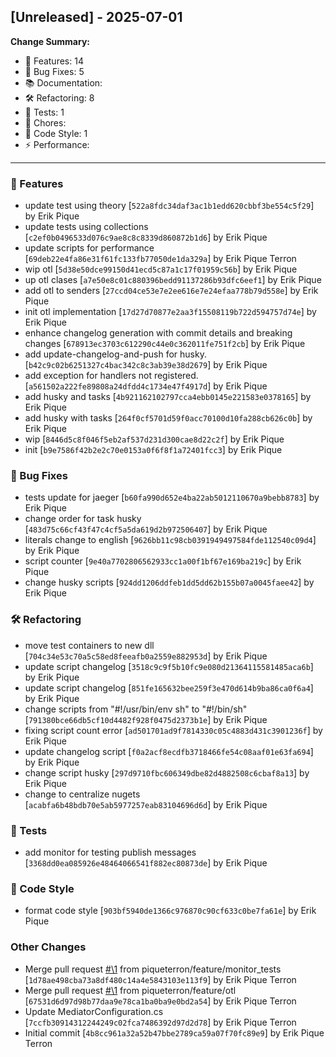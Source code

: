## [Unreleased] - 2025-07-01

**Change Summary:**

- 🚀 Features: 14
- 🐛 Bug Fixes: 5
- 📚 Documentation: 
- 🛠️ Refactoring: 8
- 🧪 Tests: 1
- 🔧 Chores: 
- 🎨 Code Style: 1
- ⚡ Performance: 

---

### 🚀 Features

- update test using theory
  [`522a8fdc34daf3ac1b1edd620cbbf3be554c5f29`] by Erik Pique
- update tests using collections
  [`c2ef0b0496533d076c9ae8c8c8339d860872b1d6`] by Erik Pique
- update scripts for performance
  [`69deb22e4fa86e31f61fc133fb77050de1da329a`] by Erik Pique Terron
- wip otl
  [`5d38e50dce99150d41ecd5c87a1c17f01959c56b`] by Erik Pique
- up otl clases
  [`a7e50e8c01c880396bedd91137286b93dfc6eef1`] by Erik Pique
- add otl to senders
  [`27ccd04ce53e7e2ee616e7e24efaa778b79d558e`] by Erik Pique
- init otl implementation
  [`17d27d70877e2aa3f15508119b722d594757d74e`] by Erik Pique
- enhance changelog generation with commit details and breaking changes
  [`678913ec3703c612290c44e0c362011fe751f2cb`] by Erik Pique
- add update-changelog-and-push for husky.
  [`b42c9c02b6251327c4bac342c8c3ab39e38d2679`] by Erik Pique
- add exception for handlers not registered.
  [`a561502a222fe89808a24dfdd4c1734e47f4917d`] by Erik Pique
- add husky and tasks
  [`4b921162102797cca4ebb0145e221583e0378165`] by Erik Pique
- add husky with tasks
  [`264f0cf5701d59f0acc70100d10fa288cb626c0b`] by Erik Pique
- wip
  [`8446d5c8f046f5eb2af537d231d300cae8d22c2f`] by Erik Pique
- init
  [`b9e7586f42b2e2c70e0153a0f6f8f1a72401fcc3`] by Erik Pique

### 🐛 Bug Fixes

- tests update for jaeger
  [`b60fa990d652e4ba22ab5012110670a9bebb8783`] by Erik Pique
- change order for task husky
  [`483d75c66cf43f47c4cf5a5da619d2b972506407`] by Erik Pique
- literals change to english
  [`9626bb11c98cb0391949497584fde112540c09d4`] by Erik Pique
- script counter
  [`9e40a7702806562933cc1a00f1bf67e169ba219c`] by Erik Pique
- change husky scripts
  [`924dd1206ddfeb1dd5dd62b155b07a0045faee42`] by Erik Pique

### 🛠️ Refactoring

- move test containers to new dll
  [`704c34e53c70a5c58ed8feeafb0a2559e882953d`] by Erik Pique
- update script changelog
  [`3518c9c9f5b10fc9e080d21364115581485aca6b`] by Erik Pique
- update script changelog
  [`851fe165632bee259f3e470d614b9ba86ca0f6a4`] by Erik Pique
- change scripts from "#!/usr/bin/env sh" to "#!/bin/sh"
  [`791380bce66db5cf10d4482f928f0475d2373b1e`] by Erik Pique
- fixing script count error
  [`ad501701ad9f7814330c05c4883d431c3901236f`] by Erik Pique
- update changelog script
  [`f0a2acf8ecdfb3718466fe54c08aaf01e63fa694`] by Erik Pique
- change script husky
  [`297d9710fbc606349dbe82d4882508c6cbaf8a13`] by Erik Pique
- change to centralize nugets
  [`acabfa6b48bdb70e5ab5977257eab83104696d6d`] by Erik Pique

### 🧪 Tests

- add monitor for testing publish messages
  [`3368dd0ea085926e48464066541f882ec80873de`] by Erik Pique

### 🎨 Code Style

- format code style
  [`903bf5940de1366c976870c90cf633c0be7fa61e`] by Erik Pique

### Other Changes

- Merge pull request [#\1](https://github.com/piqueterron/OtherMediator/issues/\1) from piqueterron/feature/monitor_tests
  [`1d78ae498cba73a8df480c14a4e5843103e113f9`] by Erik Pique Terron
- Merge pull request [#\1](https://github.com/piqueterron/OtherMediator/issues/\1) from piqueterron/feature/otl
  [`67531d6d97d98b77daa9e78ca1ba0ba9e0bd2a54`] by Erik Pique Terron
- Update MediatorConfiguration.cs
  [`7ccfb30914312244249c02fca7486392d97d2d78`] by Erik Pique Terron
- Initial commit
  [`4b8cc961a32a52b47bbe2789ca59a07f70fc89e9`] by Erik Pique Terron

